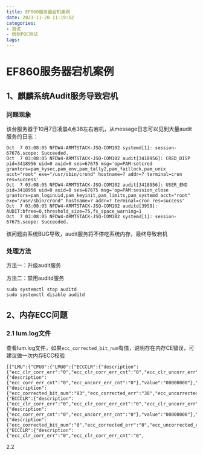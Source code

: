 ```yaml
---
title: EF860服务器宕机案例
date: 2023-11-20 11:19:52
categories:
- 测试
- 信创POC测试
tags:
---
```


# EF860服务器宕机案例

## 1、麒麟系统Audit服务导致宕机

### 问题现象

该台服务器于10月7日凌晨4点38左右宕机，从message日志可以见到大量audit服务的日志：

```shell
Oct  7 03:08:05 NFDW4-ARMTSTACK-JSQ-COM102 systemd[1]: session-67676.scope: Succeeded.
Oct  7 03:08:05 NFDW4-ARMTSTACK-JSQ-COM102 audit[3418956]: CRED_DISP pid=3418956 uid=0 auid=0 ses=67675 msg='op=PAM:setcred grantors=pam_kysec,pam_env,pam_tally2,pam_faillock,pam_unix acct="root" exe="/usr/sbin/crond" hostname=? addr=? terminal=cron res=success'
Oct  7 03:08:05 NFDW4-ARMTSTACK-JSQ-COM102 audit[3418956]: USER_END pid=3418956 uid=0 auid=0 ses=67675 msg='op=PAM:session_close grantors=pam_loginuid,pam_keyinit,pam_limits,pam_systemd acct="root" exe="/usr/sbin/crond" hostname=? addr=? terminal=cron res=success'
Oct  7 03:08:05 NFDW4-ARMTSTACK-JSQ-COM102 auditd[3959]: AUDIT:bfree=0,threshold_size=75,fs_space_warning=1
Oct  7 03:08:05 NFDW4-ARMTSTACK-JSQ-COM102 systemd[1]: session-67675.scope: Succeeded.
```

该问题由系统BUG导致，audit服务将不停吃系统内存，最终导致宕机

### 处理方法

方法一：升级audit服务

方法二：禁用auditd服务

```shell
sudo systemctl stop auditd
sudo systemctl disable auditd
```

## 2、内存ECC问题

### 2.1 lum.log文件

查看lum.log文件，如果`ecc_corrected_bit_num`有值，说明存在内存CE错误，可建议做一次内存ECC校验

```shell
[{"LMU":{"CPU0":{"LMU0":{"ECCCLR":{"description":{"ecc_clr_corr_err":"0","ecc_clr_corr_err_cnt":"0","ecc_clr_uncorr_err":"0","ecc_corr_err_cnt":"0","ecc_uncorr_err_cnt":"0"},"value":"00000000"},"ECCERRCNT":{"description":{"ecc_corr_err_cnt":"0","ecc_uncorr_err_cnt":"0"},"value":"00000000"},"ECCSTAT":{"description":{"ecc_corrected_bit_num":"83","ecc_corrected_err":"38","ecc_uncorrected_err":"0"},"value":"00002653"}},"LMU1":{"ECCCLR":{"description":{"ecc_clr_corr_err":"0","ecc_clr_corr_err_cnt":"0","ecc_clr_uncorr_err":"0","ecc_corr_err_cnt":"0","ecc_uncorr_err_cnt":"0"},"value":"00000000"},"ECCERRCNT":{"description":{"ecc_corr_err_cnt":"0","ecc_uncorr_err_cnt":"0"},"value":"00000000"},"ECCSTAT":{"description":{"ecc_corrected_bit_num":"0","ecc_corrected_err":"0","ecc_uncorrected_err":"0"},"value":"00000000"}},"LMU2":{"ECCCLR":{"description":{"ecc_clr_corr_err":"0","ecc_clr_corr_err_cnt":"0",
```

2.2 